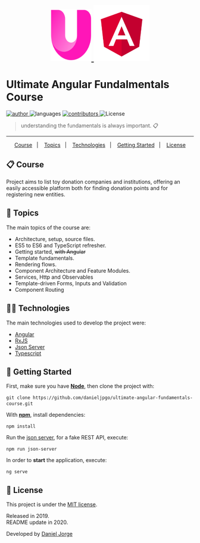 <h1 align="center">
<a href="https://ultimatecourses.com/learn/angular-fundamentals">
  <img
    alt="ultimate_course"
    title="ultimate_course"
    src=".github/ultimate.svg"
    height="140px" 
    width="110px"
    />
</a>
    <img
    alt="angular"
    title="angular"
    src=".github/angular.png"
    width="150px" />
</h1>
 
<h1> Ultimate Angular Fundalmentals Course </h1>

<p align="left">
   <a href="https://github.com/danieljpgo">
      <img
         alt="author"
         src="https://img.shields.io/badge/author-danieljpgo-de3f32?style=flat-square"
      />
   </a>
   <img
      alt="languages"
      src="https://img.shields.io/github/languages/count/danieljpgo/ultimate-angular-fundamentals-course?color=de3f32&style=flat-square"
   />
   <a href="https://github.com/danieljpgo/ultimate-angular-fundamentals-course/graphs/contributors">
      <img
         alt="contributors"
         src="https://img.shields.io/github/contributors/danieljpgo/ultimate-angular-fundamentals-course?color=de3f32&style=flat-square"/>
   </a>
  <img alt="License" src="https://img.shields.io/badge/license-MIT-de3f32?style=flat-square">
</p>

> understanding the fundamentals is always important. :clipboard:

----

<p align="center">
   <a href="#clipboard-course">Course</a>&nbsp;&nbsp;&nbsp;|&nbsp;&nbsp;&nbsp;
   <a href="#pushpin-topics">Topics</a>&nbsp;&nbsp;&nbsp;|&nbsp;&nbsp;&nbsp;
   <a href="#man_technologist-technologies">Technologies</a>&nbsp;&nbsp;&nbsp;|&nbsp;&nbsp;&nbsp;
   <a href="#runner-getting-started">Getting Started</a>&nbsp;&nbsp;&nbsp;|&nbsp;&nbsp;&nbsp;
   <a href="#page_with_curl-license">License</a>
</p>

<!-- <h1 align="center">
   <img
      alt="kids jumping rope"
      title="Playroom"
      src=".github/web-final.gif"
      width="600px" />
</h1> -->

## :clipboard: Course
Project aims to list toy donation companies and institutions, offering an easily accessible platform both for finding donation points and for registering new entities. 

## :pushpin: Topics
The main topics of the course are:
- Architecture, setup, source files.
- ES5 to ES6 and TypeScript refresher.
- Getting started, ~~with Angular~~
- Template fundamentals.
- Rendering flows.
- Component Architecture and Feature Modules.
- Services, Http and Observables
- Template-driven Forms, Inputs and Validation
- Component Routing

## :man_technologist: Technologies
The main technologies used to develop the project were:
- [Angular](https://angular.io/)
- [RxJS](https://rxjs.dev/guide/overview)
- [Json Server](https://github.com/typicode/json-server)
- [Typescript](https://www.typescriptlang.org/)

## :runner: Getting Started
First, make sure you have **[Node](https://nodejs.org/en/)**, then clone the project with:
```
git clone https://github.com/danieljpgo/ultimate-angular-fundamentals-course.git
```

With  **[npm](https://nodejs.org/en/knowledge/getting-started/npm/what-is-npm/)**, install dependencies:
```
npm install
```
Run the [json server](https://github.com/typicode/json-server), for a fake REST API, execute:
```
npm run json-server
```
In order to **start** the application, execute:
```
ng serve
```

## :page_with_curl: License
This project is under the [MIT license](https://github.com/danieljpgo/ultimate-angular-fundamentals-course/blob/master/LICENSE).
<div>Released in 2019.</div>
<div>README update in 2020.</div>

Developed by [Daniel Jorge](https://github.com/danieljpgo)